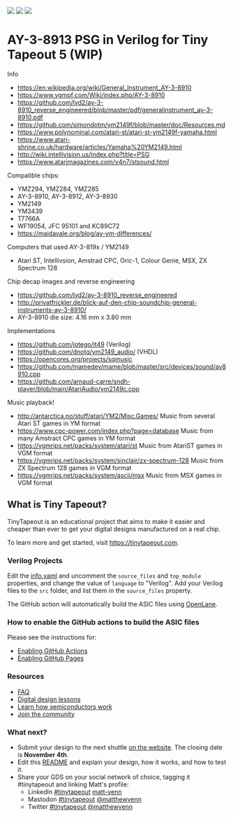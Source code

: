 ![](../../workflows/gds/badge.svg) ![](../../workflows/docs/badge.svg) ![](../../workflows/test/badge.svg)

# AY-3-8913 PSG in Verilog for Tiny Tapeout 5 (WIP)

Info
* https://en.wikipedia.org/wiki/General_Instrument_AY-3-8910
* https://www.vgmpf.com/Wiki/index.php/AY-3-8910
* https://github.com/lvd2/ay-3-8910_reverse_engineered/blob/master/pdf/generalinstrument_ay-3-8910.pdf
* https://github.com/simondotm/ym2149f/blob/master/doc/Resources.md
* https://www.polynominal.com/atari-st/atari-st-ym2149f-yamaha.html
* https://www.atari-shrine.co.uk/hardware/articles/Yamaha%20YM2149.html
* http://wiki.intellivision.us/index.php?title=PSG
* https://www.atarimagazines.com/v4n7/stsound.html

Compatible chips:
* YMZ294, YMZ284, YMZ285
* AY-3-8910, AY-3-8912, AY-3-8930
* YM2149
* YM3439
* T7766A
* WF19054, JFC 95101 and KC89C72
* https://maidavale.org/blog/ay-ym-differences/

Computers that used AY-3-819x / YM2149
* Atari ST, Intellivsion, Amstrad CPC, Oric-1, Colour Genie, MSX, ZX Spectrum 128

Chip decap images and reverse engineering
* https://github.com/lvd2/ay-3-8910_reverse_engineered
* http://privatfrickler.de/blick-auf-den-chip-soundchip-general-instruments-ay-3-8910/
* AY-3-8910 die size: 4.16 mm x 3.80 mm

Implementations
* https://github.com/jotego/jt49 (Verilog)
* https://github.com/dnotq/ym2149_audio/ (VHDL)
* https://opencores.org/projects/sqmusic
* https://github.com/mamedev/mame/blob/master/src/devices/sound/ay8910.cpp
* https://github.com/arnaud-carre/sndh-player/blob/main/AtariAudio/ym2149c.cpp

Music playback!
* http://antarctica.no/stuff/atari/YM2/Misc.Games/ Music from several Atari ST games in YM format
* https://www.cpc-power.com/index.php?page=database Music from many Amstract CPC games in YM format
* https://vgmrips.net/packs/system/atari/st Music from AtariST games in VGM format
* https://vgmrips.net/packs/system/sinclair/zx-spectrum-128 Music from ZX Spectrum 128 games in VGM format
* https://vgmrips.net/packs/system/ascii/msx Music from MSX games in VGM format


## What is Tiny Tapeout?

TinyTapeout is an educational project that aims to make it easier and cheaper than ever to get your digital designs manufactured on a real chip.

To learn more and get started, visit https://tinytapeout.com.

### Verilog Projects

Edit the [info.yaml](info.yaml) and uncomment the `source_files` and `top_module` properties, and change the value of `language` to "Verilog". Add your Verilog files to the `src` folder, and list them in the `source_files` property.

The GitHub action will automatically build the ASIC files using [OpenLane](https://www.zerotoasiccourse.com/terminology/openlane/).

### How to enable the GitHub actions to build the ASIC files

Please see the instructions for:

- [Enabling GitHub Actions](https://tinytapeout.com/faq/#when-i-commit-my-change-the-gds-action-isnt-running)
- [Enabling GitHub Pages](https://tinytapeout.com/faq/#my-github-action-is-failing-on-the-pages-part)

### Resources

- [FAQ](https://tinytapeout.com/faq/)
- [Digital design lessons](https://tinytapeout.com/digital_design/)
- [Learn how semiconductors work](https://tinytapeout.com/siliwiz/)
- [Join the community](https://discord.gg/rPK2nSjxy8)

### What next?

- Submit your design to the next shuttle [on the website](https://tinytapeout.com/#submit-your-design). The closing date is **November 4th**.
- Edit this [README](README.md) and explain your design, how it works, and how to test it.
- Share your GDS on your social network of choice, tagging it #tinytapeout and linking Matt's profile:
  - LinkedIn [#tinytapeout](https://www.linkedin.com/search/results/content/?keywords=%23tinytapeout) [matt-venn](https://www.linkedin.com/in/matt-venn/)
  - Mastodon [#tinytapeout](https://chaos.social/tags/tinytapeout) [@matthewvenn](https://chaos.social/@matthewvenn)
  - Twitter [#tinytapeout](https://twitter.com/hashtag/tinytapeout?src=hashtag_click) [@matthewvenn](https://twitter.com/matthewvenn)
